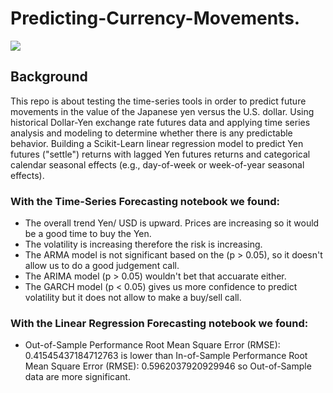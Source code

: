 # **Predicting-Currency-Movements.**

![](https://www.travelex.com/media/2555/10832869_s.jpg)

## **Background**
This repo is about testing the time-series tools in order to predict future movements in the value of the Japanese yen versus the U.S. dollar. Using historical Dollar-Yen exchange rate futures data and applying time series analysis and modeling to determine whether there is any predictable behavior. Building a Scikit-Learn linear regression model to predict Yen futures ("settle") returns with lagged Yen futures returns and categorical calendar seasonal effects (e.g., day-of-week or week-of-year seasonal effects).

### **With the Time-Series Forecasting notebook we found:**
 - The overall trend Yen/ USD is upward. Prices are increasing so it  would be a good time to buy the Yen.
 - The volatility is increasing therefore the risk is increasing.
 -  The ARMA model is not significant based on the (p > 0.05), so it doesn't allow us to do a good judgement call. 
 - The ARIMA model (p > 0.05) wouldn't bet that accuarate either. 
 - The GARCH model (p < 0.05) gives us more confidence to predict volatility but it does not allow to make a buy/sell call.

 ### **With the Linear Regression Forecasting notebook we found:**
 
 - Out-of-Sample Performance Root Mean Square Error (RMSE): 0.41545437184712763 is lower than In-of-Sample Performance Root Mean Square Error (RMSE): 0.5962037920929946 so Out-of-Sample data are more significant.